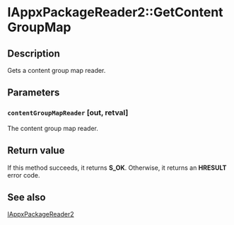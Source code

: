# IAppxPackageReader2::GetContentGroupMap

## Description

Gets a content group map reader.

## Parameters

### `contentGroupMapReader` [out, retval]

The content group map reader.

## Return value

If this method succeeds, it returns **S_OK**. Otherwise, it returns an **HRESULT** error code.

## See also

[IAppxPackageReader2](https://learn.microsoft.com/windows/desktop/api/appxpackaging/nn-appxpackaging-iappxpackagereader2)


